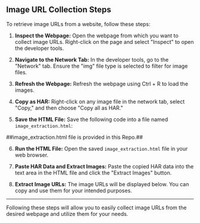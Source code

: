 ## Image URL Collection Steps

To retrieve image URLs from a website, follow these steps:

1. **Inspect the Webpage:**
   Open the webpage from which you want to collect image URLs. Right-click on the page and select "Inspect" to open the developer tools.

2. **Navigate to the Network Tab:**
   In the developer tools, go to the "Network" tab. Ensure the "img" file type is selected to filter for image files.

3. **Refresh the Webpage:**
   Refresh the webpage using Ctrl + R to load the images.

4. **Copy as HAR:**
   Right-click on any image file in the network tab, select "Copy," and then choose "Copy all as HAR."

5. **Save the HTML File:**
   Save the following code into a file named `image_extraction.html`:

##image_extraction.html file is provided in this Repo.##

6. **Run the HTML File:**
   Open the saved `image_extraction.html` file in your web browser.

7. **Paste HAR Data and Extract Images:**
   Paste the copied HAR data into the text area in the HTML file and click the "Extract Images" button.

8. **Extract Image URLs:**
   The image URLs will be displayed below. You can copy and use them for your intended purposes.

---

Following these steps will allow you to easily collect image URLs from the desired webpage and utilize them for your needs.
